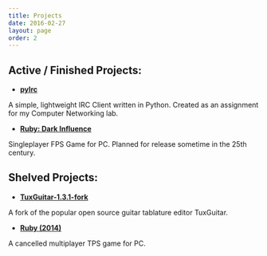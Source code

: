 ```yaml
---
title: Projects
date: 2016-02-27
layout: page
order: 2
---
```


Active / Finished Projects:
-------

* [ **pyIrc** ](pyirc)

A simple, lightweight IRC Client written in Python. Created as an assignment for my Computer Networking lab.

* [ **Ruby: Dark Influence** ](ruby)

Singleplayer FPS Game for PC. Planned for release sometime in the 25th century.


Shelved Projects:
-------

* [ **TuxGuitar-1.3.1-fork** ](https://github.com/theokyr/TuxGuitar-1.3.1-fork)

A fork of the popular open source guitar tablature editor TuxGuitar. 

* [ **Ruby (2014)** ](ruby2014)

A cancelled multiplayer TPS game for PC.
